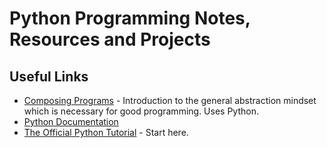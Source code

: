 # Python Programming Notes, Resources and Projects

## Useful Links

- [Composing Programs](https://composingprograms.com/) - Introduction to the general abstraction mindset which is necessary for good programming. Uses Python. 
- [Python Documentation](https://docs.python.org/3/)
- [The Official Python Tutorial](https://docs.python.org/3/tutorial/index.html) - Start here.
